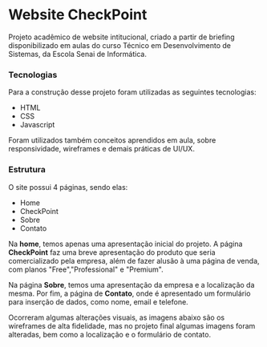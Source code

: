 

# Website CheckPoint

Projeto acadêmico de website intitucional, criado a partir de briefing disponibilizado em aulas do curso Técnico em Desenvolvimento de Sistemas, da Escola Senai de Informática.



### Tecnologias

Para a construção desse projeto foram utilizadas as seguintes tecnologias:

- HTML
- CSS
- Javascript

Foram utilizados também conceitos aprendidos em aula, sobre responsividade, wireframes e demais práticas de UI/UX.



### Estrutura

O site possui 4 páginas, sendo elas:

- Home
- CheckPoint
- Sobre
- Contato

Na **home**, temos apenas uma apresentação inicial do projeto. A página **CheckPoint** faz uma breve apresentação do produto que seria comercializado pela empresa, além de fazer alusão à uma página de venda, com planos "Free","Professional" e "Premium".

Na página **Sobre**, temos uma apresentação da empresa e a localização da mesma. Por fim, a página de **Contato**, onde é apresentado um formulário para inserção de dados, como nome, email e telefone.

Ocorreram algumas alterações visuais, as imagens abaixo são os wireframes de alta fidelidade, mas no projeto final algumas imagens foram alteradas, bem como a localização e o formulário de contato.


